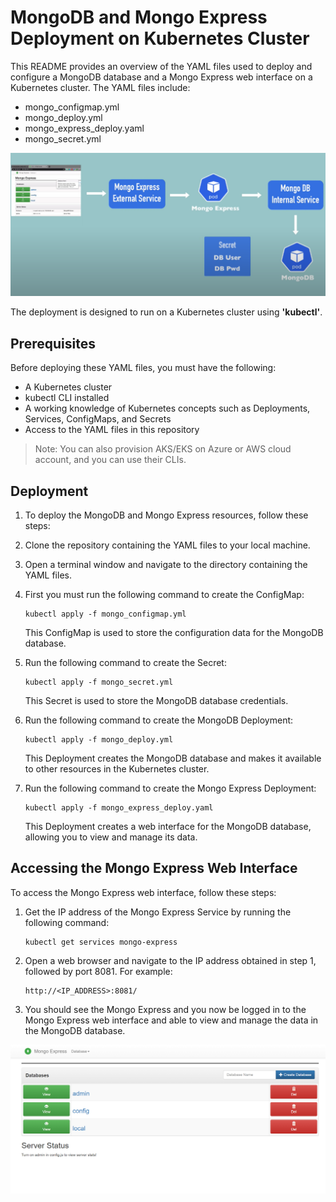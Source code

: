 # MongoDB and Mongo Express Deployment on Kubernetes Cluster

This README provides an overview of the YAML files used to deploy and configure a MongoDB database and a Mongo Express web interface on a Kubernetes cluster. The YAML files include:

   - mongo_configmap.yml
   - mongo_deploy.yml
   - mongo_express_deploy.yaml
   - mongo_secret.yml

![diagram](https://github.com/tunckasik/MongoDB-MongoExpress-Kubernetes/blob/main/app-diagram-mongodb-k8s.png)

The deployment is designed to run on a Kubernetes cluster using **'kubectl'**.

## Prerequisites
Before deploying these YAML files, you must have the following:

  - A Kubernetes cluster
  - kubectl CLI installed
  - A working knowledge of Kubernetes concepts such as Deployments, Services, ConfigMaps, and Secrets
  - Access to the YAML files in this repository
  
> Note: You can also provision AKS/EKS on Azure or AWS cloud account, and you can use their CLIs.

## Deployment

1. To deploy the MongoDB and Mongo Express resources, follow these steps:

1. Clone the repository containing the YAML files to your local machine.

1. Open a terminal window and navigate to the directory containing the YAML files.

1. First you must run the following command to create the ConfigMap:

    ```
    kubectl apply -f mongo_configmap.yml
    ```

     This ConfigMap is used to store the configuration data for the MongoDB database.

1. Run the following command to create the Secret:

    ```
    kubectl apply -f mongo_secret.yml
    ```

     This Secret is used to store the MongoDB database credentials.

1. Run the following command to create the MongoDB Deployment:

    ```
    kubectl apply -f mongo_deploy.yml
    ```

    This Deployment creates the MongoDB database and makes it available to other resources in the Kubernetes cluster.

1. Run the following command to create the Mongo Express Deployment:

    ```
    kubectl apply -f mongo_express_deploy.yaml
    ```
    This Deployment creates a web interface for the MongoDB database, allowing you to view and manage its data.

## Accessing the Mongo Express Web Interface
To access the Mongo Express web interface, follow these steps:

1. Get the IP address of the Mongo Express Service by running the following command:

    ```
    kubectl get services mongo-express
    ```

1. Open a web browser and navigate to the IP address obtained in step 1, followed by port 8081. For example:

    ```
    http://<IP_ADDRESS>:8081/
    ```
1. You should see the Mongo Express and you now be logged in to the Mongo Express web interface and able to view and manage the data in the MongoDB database.

  ![screenshot](https://github.com/tunckasik/MongoDB-MongoExpress-Kubernetes/blob/main/Deployment_SS.png)
